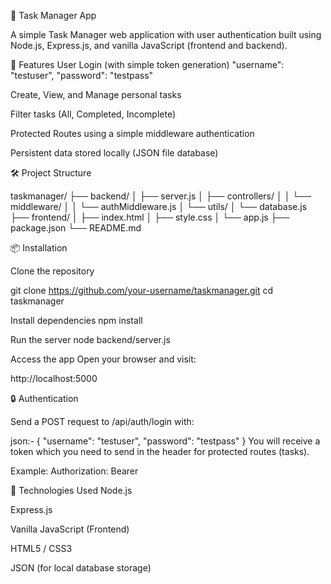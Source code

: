 📝 Task Manager App

A simple Task Manager web application with user authentication built using Node.js, Express.js, and vanilla JavaScript (frontend and backend).

🚀 Features
User Login (with simple token generation) 
    "username": "testuser",
    "password": "testpass"

Create, View, and Manage personal tasks

Filter tasks (All, Completed, Incomplete)

Protected Routes using a simple middleware authentication

Persistent data stored locally (JSON file database)

🛠️ Project Structure

taskmanager/
├── backend/
│   ├── server.js
│   ├── controllers/
│   │    └── middleware/
│   │          └── authMiddleware.js
│   └── utils/
│        └── database.js
├── frontend/
│   ├── index.html
│   ├── style.css
│   └── app.js
├── package.json
└── README.md


📦 Installation

Clone the repository


git clone https://github.com/your-username/taskmanager.git
cd taskmanager

Install dependencies
npm install

Run the server
node backend/server.js

Access the app
Open your browser and visit:

http://localhost:5000

🔒 Authentication

Send a POST request to /api/auth/login with:

json:-
{
  "username": "testuser",
  "password": "testpass"
}
You will receive a token which you need to send in the header for protected routes (tasks).

Example:
Authorization: Bearer <token>

🧩 Technologies Used
Node.js

Express.js

Vanilla JavaScript (Frontend)

HTML5 / CSS3

JSON (for local database storage)